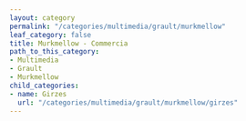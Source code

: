 ```yaml
---
layout: category
permalink: "/categories/multimedia/grault/murkmellow"
leaf_category: false
title: Murkmellow - Commercia
path_to_this_category:
- Multimedia
- Grault
- Murkmellow
child_categories:
- name: Girzes
  url: "/categories/multimedia/grault/murkmellow/girzes"
---
```

